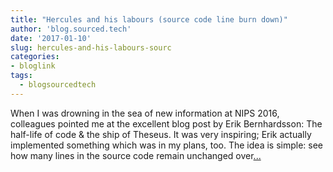 ```yaml
---
title: "Hercules and his labours (source code line burn down)"
author: 'blog.sourced.tech'
date: '2017-01-10'
slug: hercules-and-his-labours-sourc
categories:
- bloglink
tags:
  - blogsourcedtech
---
```


When I was drowning in the sea of new information at NIPS 2016, colleagues pointed me at the excellent blog post by Erik Bernhardsson: The half-life of code & the ship of Theseus. It was very inspiring; Erik actually implemented something which was in my plans, too. The idea is simple: see how many lines in the source code remain unchanged over[... <i class="fas fa-external-link-alt"></i>](https://blog.sourced.tech//blog.sourced.tech/post/hercules/)

